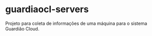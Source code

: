 # guardiaocl-servers
Projeto para coleta de informações de uma máquina para o sistema Guardião Cloud.
